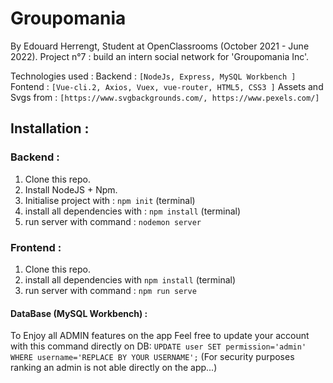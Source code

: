 # Groupomania

By Edouard Herrengt, Student at OpenClassrooms (October 2021 - June 2022).
Project n°7 : build an intern social network for 'Groupomania Inc'.

Technologies used :
Backend : `[NodeJs, Express, MySQL Workbench ]`
Fontend : `[Vue-cli.2, Axios, Vuex, vue-router, HTML5, CSS3 ]`
Assets and Svgs from : `[https://www.svgbackgrounds.com/, https://www.pexels.com/]`

## Installation :

### Backend : 
1. Clone this repo.
2. Install NodeJS + Npm.
3. Initialise project with : `npm init` (terminal)
4. install all dependencies with : `npm install` (terminal) 
5. run server with command : `nodemon server`

### Frontend : 
1. Clone this repo.
2. install all dependencies with `npm install` (terminal)
3. run server with command : `npm run serve`

#### DataBase (MySQL Workbench) :
To Enjoy all ADMIN features on the app Feel free to update your account with this command directly on DB: 
`UPDATE user SET permission='admin' WHERE username='REPLACE BY YOUR USERNAME';`
(For security purposes ranking an admin is not able directly on the app...)

